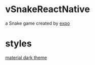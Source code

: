 # vSnakeReactNative

a Snake game created by [expo](https://facebook.github.io/react-native/docs/getting-started.html)

# styles

[material dark theme](https://material.io/design/color/dark-theme.html)
